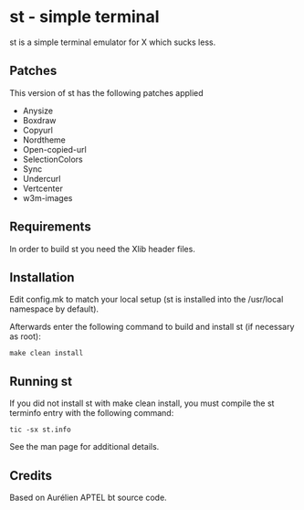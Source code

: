 # st - simple terminal

st is a simple terminal emulator for X which sucks less.

## Patches

This version of st has the following patches applied
* Anysize
* Boxdraw
* Copyurl
* Nordtheme
* Open-copied-url
* SelectionColors
* Sync
* Undercurl
* Vertcenter
* w3m-images


## Requirements

In order to build st you need the Xlib header files.


## Installation

Edit config.mk to match your local setup (st is installed into
the /usr/local namespace by default).

Afterwards enter the following command to build and install st (if
necessary as root):

    make clean install


## Running st

If you did not install st with make clean install, you must compile
the st terminfo entry with the following command:

    tic -sx st.info

See the man page for additional details.

## Credits

Based on Aurélien APTEL <aurelien dot aptel at gmail dot com> bt source code.

